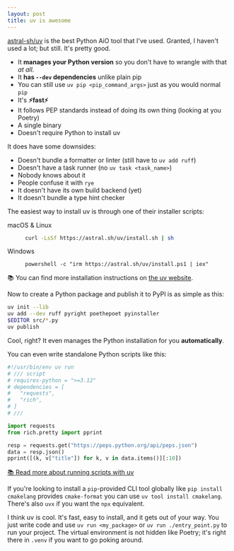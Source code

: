 ```yaml
---
layout: post
title: uv is awesome
---
```


[astral-sh/uv](https://github.com/astral-sh/uv) is the best Python AiO tool that I've used. Granted, I haven't used a lot; but still. It's pretty good.

- It **manages your Python version** so you don't have to wrangle with that _at all_.
- It **has `--dev` dependencies** unlike plain pip
- You can still use `uv pip <pip_command_args>` just as you would normal `pip`
- It's **⚡fast⚡**
- It follows PEP standards instead of doing its own thing (looking at you Poetry)
- A single binary
- Doesn't require Python to install uv

It does have some downsides:

- Doesn't bundle a formatter or linter (still have to `uv add ruff`)
- Doesn't have a task runner (no `uv task <task_name>`)
- Nobody knows about it
- People confuse it with `rye`
- It doesn't have its own build backend (yet)
- It doesn't bundle a type hint checker

The easiest way to install uv is through one of their installer scripts:

<dl>
<dt>macOS & Linux
<dd>

```sh
curl -LsSf https://astral.sh/uv/install.sh | sh
```

<dt>Windows
<dd>

```pwsh
powershell -c "irm https://astral.sh/uv/install.ps1 | iex"
```

</dl>

📚 You can find more installation instructions on [the uv website](https://docs.astral.sh/uv/).

Now to create a Python package and publish it to PyPI is as simple as this:

```sh
uv init --lib
uv add --dev ruff pyright poethepoet pyinstaller
$EDITOR src/*.py
uv publish
```

Cool, right? It even manages the Python installation for you **automatically**.

You can even write standalone Python scripts like this:

```py
#!/usr/bin/env uv run
# /// script
# requires-python = ">=3.12"
# dependencies = [
#   "requests",
#   "rich",
# ]
# ///

import requests
from rich.pretty import pprint

resp = requests.get("https://peps.python.org/api/peps.json")
data = resp.json()
pprint([(k, v["title"]) for k, v in data.items()][:10])
```

[📚 Read more about running scripts with uv](https://docs.astral.sh/uv/guides/scripts/)

If you're looking to install a `pip`-provided CLI tool globally like `pip install cmakelang` provides `cmake-format` you can use `uv tool install cmakelang`. There's also `uvx` if you want the `npx` equivalent.

I think uv is cool. It's fast, easy to install, and it gets out of your way. You just write code and use `uv run <my_package>` or `uv run ./entry_point.py` to run your project. The virtual environment is not hidden like Poetry; it's right there in `.venv` if you want to go poking around.
